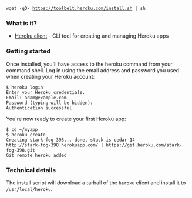 <p class="download">
    <code><span>wget -qO- <a href="/install.sh">https://toolbelt.heroku.com/install.sh</a> | sh</span></code>
</p>

### What is it?

* [Heroku client](http://github.com/heroku/heroku) - CLI tool for creating and managing Heroku apps

### Getting started

Once installed, you'll have access to the heroku command from your command shell. Log in using the email address and password you used when creating your Heroku account:

    $ heroku login
    Enter your Heroku credentials.
    Email: adam@example.com
    Password (typing will be hidden):
    Authentication successful.

You're now ready to create your first Heroku app:

    $ cd ~/myapp
    $ heroku create
    Creating stark-fog-398... done, stack is cedar-14
    http://stark-fog-398.herokuapp.com/ | https://git.heroku.com/stark-fog-398.git
    Git remote heroku added

### Technical details

The install script will download a tarball of the `heroku` client and install it to `/usr/local/heroku`.
